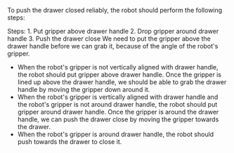To push the drawer closed reliably, the robot should perform the following steps:

Steps:  1. Put gripper above drawer handle  2. Drop gripper around drawer handle  3. Push the drawer close
We need to put the gripper above the drawer handle before we can grab it, because of the angle of the robot's gripper.
- When the robot's gripper is not vertically aligned with drawer handle, the robot should put gripper above drawer handle.
Once the gripper is lined up above the drawer handle, we should be able to grab the drawer handle by moving the gripper down around it.
- When the robot's gripper is vertically aligned with drawer handle and the robot's gripper is not around drawer handle, the robot should put gripper around drawer handle.
Once the gripper is around the drawer handle, we can push the drawer close by moving the gripper towards the drawer.
- When the robot's gripper is around drawer handle, the robot should push towards the drawer to close it.